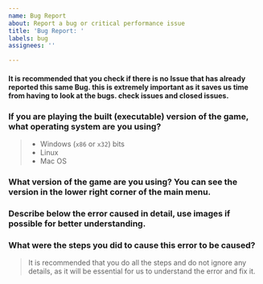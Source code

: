```yaml
---
name: Bug Report
about: Report a bug or critical performance issue
title: 'Bug Report: '
labels: bug
assignees: ''

---
```


#### It is recommended that you check if there is no Issue that has already reported this same Bug. this is extremely important as it saves us time from having to look at the bugs. check issues and closed issues. 

### If you are playing the built (executable) version of the game, what operating system are you using?
> - Windows (`x86` or `x32`) bits
> - Linux
> - Mac OS

### What version of the game are you using? You can see the version in the lower right corner of the main menu.

### Describe below the error caused in detail, use images if possible for better understanding.

### What were the steps you did to cause this error to be caused?

> It is recommended that you do all the steps and do not ignore any details, as it will be essential for us to understand the error and fix it.
